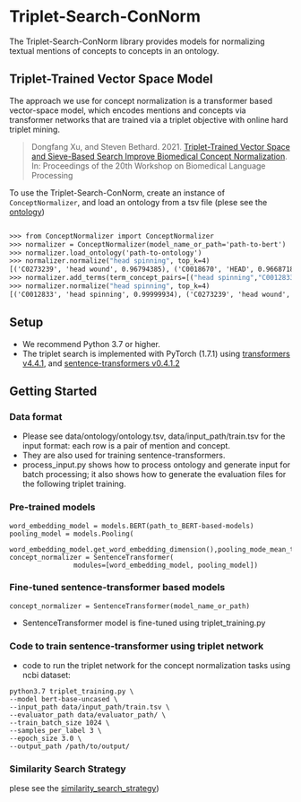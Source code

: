 # Triplet-Search-ConNorm
The Triplet-Search-ConNorm library provides models for normalizing textual mentions of concepts to concepts in an ontology.

## Triplet-Trained Vector Space Model
The approach we use for concept normalization is a transformer based vector-space model, which encodes mentions and concepts via transformer networks that are trained via a triplet objective with online hard triplet mining.

> Dongfang Xu, and Steven Bethard. 2021.
> [Triplet-Trained Vector Space and Sieve-Based Search Improve Biomedical Concept Normalization](https://www.aclweb.org/anthology/2021.bionlp-1.2).
> In: Proceedings of the 20th Workshop on Biomedical Language Processing

To use the Triplet-Search-ConNorm, create an instance of `ConceptNormalizer`, and load an ontology from a tsv file (plese see the [ontology](https://github.com/dongfang91/Triplet-Search-ConNorm/blob/main/data/ontology/ontology.tsv))

```python3.8

>>> from ConceptNormalizer import ConceptNormalizer
>>> normalizer = ConceptNormalizer(model_name_or_path='path-to-bert')
>>> normalizer.load_ontology('path-to-ontology')
>>> normalizer.normalize("head spinning", top_k=4)
[('C0273239', 'head wound', 0.96794385), ('C0018670', 'HEAD', 0.96687186), ('C0018670', 'head', 0.96687186), ('C0230420', 'legs', 0.96390116)]
>>> normalizer.add_terms(term_concept_pairs=[("head spinning","C0012833")])
>>> normalizer.normalize("head spinning", top_k=4)
[('C0012833', 'head spinning', 0.99999934), ('C0273239', 'head wound', 0.96794385), ('C0018670', 'HEAD', 0.96687186), ('C0018670', 'head', 0.96687186)]
```



## Setup
* We recommend Python 3.7 or higher.
* The triplet search is implemented with PyTorch (1.7.1) using [transformers v4.4.1](https://github.com/huggingface/transformers), and [sentence-transformers v0.4.1.2](https://github.com/UKPLab/sentence-transformers)

## Getting Started

### Data format
 * Please see data/ontology/ontology.tsv, data/input_path/train.tsv for the input format: each row is a pair of mention and concept.
 * They are also used for training sentence-transformers.
 * process_input.py shows how to process ontology and generate input for batch processing;
 it also shows how to generate the evaluation files for the following triplet training.

### Pre-trained models
```
word_embedding_model = models.BERT(path_to_BERT-based-models)
pooling_model = models.Pooling(
                word_embedding_model.get_word_embedding_dimension(),pooling_mode_mean_tokens=True)
concept_normalizer = SentenceTransformer(
                modules=[word_embedding_model, pooling_model])
```

### Fine-tuned sentence-transformer based models
```
concept_normalizer = SentenceTransformer(model_name_or_path)
```
 * SentenceTransformer model is fine-tuned using triplet_training.py

### Code to train sentence-transformer using triplet network
* code to run the triplet network for the concept normalization tasks using ncbi dataset:
```
python3.7 triplet_training.py \
--model bert-base-uncased \
--input_path data/input_path/train.tsv \
--evaluator_path data/evaluator_path/ \
--train_batch_size 1024 \
--samples_per_label 3 \
--epoch_size 3.0 \
--output_path /path/to/output/
```


### Similarity Search Strategy
plese see the [similarity_search_strategy](https://github.com/dongfang91/Triplet-Search-ConNorm/blob/main/similarity_search_strategy/))